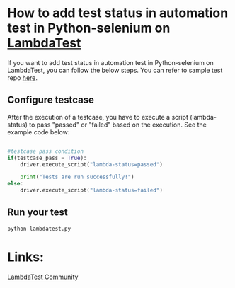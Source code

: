# How to add test status in automation test in Python-selenium on [LambdaTest](https://www.lambdatest.com/?utm_source=github&utm_medium=repo&utm_campaign=Python-selenium-add-status)

If you want to add test status in automation test in Python-selenium on LambdaTest, you can follow the below steps. You can refer to sample test repo [here](https://github.com/LambdaTest/python-selenium-sample).

## Configure testcase

After the execution of a testcase, you have to execute a script (lambda-status) to pass "passed" or "failed" based on the execution. See the example code below:


```python

#testcase pass condition
if(testcase_pass = True):
	driver.execute_script("lambda-status=passed")

	print("Tests are run successfully!")
else:
	driver.execute_script("lambda-status=failed")
```

## Run your test

```bash
python lambdatest.py
```


# Links:

[LambdaTest Community](http://community.lambdatest.com/)

